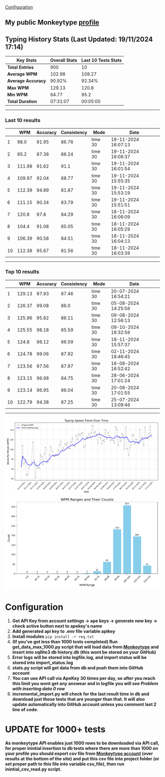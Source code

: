 
[Configuration](#configuration)
## My public Monkeytype [profile](https://monkeytype.com/profile/zp14)


        
## Typing History Stats (Last Updated: 19/11/2024 17:14)

| **Key Stats**               | **Overall Stats**       | **Last 10 Tests Stats**  |
|--------------------------|-------------------------|--------------------------|
| **Total Entries**        | 900           | 10                       |
| **Average WPM**          | 102.98           | 108.27    |
| **Average Accuracy**     | 90.92%          | 92.34%   |
| **Max WPM**              | 129.13               | 120.8        |
| **Min WPM**              | 64.77               | 95.2                        |
| **Total Duration**       | 07:31:07        | 00:05:00                        |


---

### Last 10 results

| | WPM | Accuracy | Consistency | Mode | Date |
| --- | --- | -------- | ----------- | ---- | --------- |
| 1 | 98.0 | 91.95 | 86.76 | time 30 | 19-11-2024 16:07:13 |
| 2 | 95.2 | 87.38 | 86.24 | time 30 | 19-11-2024 16:06:37 |
| 3 | 111.98 | 91.62 | 91.1 | time 30 | 19-11-2024 16:01:54 |
| 4 | 109.97 | 92.04 | 88.77 | time 30 | 19-11-2024 15:55:35 |
| 5 | 112.39 | 94.89 | 81.87 | time 30 | 19-11-2024 15:53:19 |
| 6 | 111.15 | 90.34 | 83.79 | time 30 | 19-11-2024 15:51:51 |
| 7 | 120.8 | 97.8 | 84.29 | time 30 | 18-11-2024 16:06:09 |
| 8 | 104.4 | 91.08 | 85.05 | time 30 | 18-11-2024 16:05:29 |
| 9 | 106.39 | 90.58 | 84.51 | time 30 | 18-11-2024 16:04:13 |
| 10 | 112.38 | 95.67 | 81.56 | time 30 | 18-11-2024 16:03:39 |


 --- 

### Top 10 results

| | WPM | Accuracy | Consistency | Mode | Date |
| --- | --- | -------- | ----------- | ---- | --------- |
| 1 | 129.13 | 97.93 | 87.46 | time 30 | 20-07-2024 16:54:21 |
| 2 | 126.37 | 99.08 | 86.0 | time 30 | 05-08-2024 14:25:56 |
| 3 | 125.96 | 95.82 | 86.11 | time 30 | 09-08-2024 12:56:13 |
| 4 | 125.55 | 98.18 | 85.59 | time 30 | 09-10-2024 16:32:56 |
| 5 | 124.8 | 98.12 | 86.59 | time 30 | 18-11-2024 15:57:37 |
| 6 | 124.78 | 99.06 | 87.92 | time 30 | 02-11-2024 18:46:45 |
| 7 | 123.56 | 97.56 | 87.97 | time 30 | 16-08-2024 16:52:42 |
| 8 | 123.15 | 96.98 | 84.75 | time 30 | 28-06-2024 17:01:24 |
| 9 | 123.14 | 96.95 | 86.04 | time 30 | 20-08-2024 17:01:55 |
| 10 | 122.79 | 94.38 | 87.25 | time 30 | 25-07-2024 13:09:46 |


 --- 


        
![speed trend](typing_speed_trend.png)
![counted chart](count_tests.png)
# Configuration

1. **Get API Key from account settings -> ape keys -> generate new key -> check active button next to apekey's name**
2. **Add generated api key to .env file variable apikey**
3. **Install modules** `pip install -r req.txt`
3. **(If you've got less than 1000 tests completed) Run get_data_max_1000.py script that will load data from [Monkeytype](https://monkeytype.com/) and insert into sqllite3 db history.db (this wont be stored on your GitHub)**
4. **Error logs will be stored into logfile.log, and import status will be stored into import_status.log**
5. **stats.py script will get data from db and push them into GitHub account**
6. **You can use API call via ApeKey 30 times per day, so after you reach this limit you wont get any answear and in logfile you will see *Problem with inserting data 0* row**
7. **incremental_import.py will check for the last result time in db and download just those tests that are younger than that. It will also update automatically into GitHub account unless you comment last 2 line of code.**

# UPDATE for 1000+ tests
    
**As monkeytype API enables just 1000 rows to be downloaded via API call, for proper inintial insertion to db tests where there are more than 1000 on your profile
you should export csv file from [Monkeytype account](https://monkeytype.com/account) (over results at the bottom of the site)
and put this csv file into project folder (or set proper path to this file into variable csv_file), then run inintial_csv_read.py script.**
    